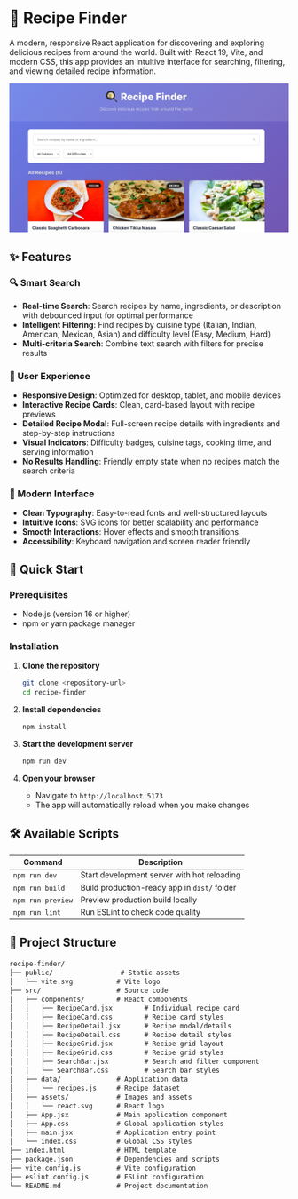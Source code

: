 # 🍳 Recipe Finder

A modern, responsive React application for discovering and exploring delicious recipes from around the world. Built with React 19, Vite, and modern CSS, this app provides an intuitive interface for searching, filtering, and viewing detailed recipe information.

![Recipe Finder Screenshot](src/assets/recipe.jpeg)

## ✨ Features

### 🔍 Smart Search

- **Real-time Search**: Search recipes by name, ingredients, or description with debounced input for optimal performance
- **Intelligent Filtering**: Find recipes by cuisine type (Italian, Indian, American, Mexican, Asian) and difficulty level (Easy, Medium, Hard)
- **Multi-criteria Search**: Combine text search with filters for precise results

### 📱 User Experience

- **Responsive Design**: Optimized for desktop, tablet, and mobile devices
- **Interactive Recipe Cards**: Clean, card-based layout with recipe previews
- **Detailed Recipe Modal**: Full-screen recipe details with ingredients and step-by-step instructions
- **Visual Indicators**: Difficulty badges, cuisine tags, cooking time, and serving information
- **No Results Handling**: Friendly empty state when no recipes match the search criteria

### 🎨 Modern Interface

- **Clean Typography**: Easy-to-read fonts and well-structured layouts
- **Intuitive Icons**: SVG icons for better scalability and performance
- **Smooth Interactions**: Hover effects and smooth transitions
- **Accessibility**: Keyboard navigation and screen reader friendly

## 🚀 Quick Start

### Prerequisites

- Node.js (version 16 or higher)
- npm or yarn package manager

### Installation

1. **Clone the repository**

   ```bash
   git clone <repository-url>
   cd recipe-finder
   ```

2. **Install dependencies**

   ```bash
   npm install
   ```

3. **Start the development server**

   ```bash
   npm run dev
   ```

4. **Open your browser**
   - Navigate to `http://localhost:5173`
   - The app will automatically reload when you make changes

## 🛠️ Available Scripts

| Command           | Description                                  |
| ----------------- | -------------------------------------------- |
| `npm run dev`     | Start development server with hot reloading  |
| `npm run build`   | Build production-ready app in `dist/` folder |
| `npm run preview` | Preview production build locally             |
| `npm run lint`    | Run ESLint to check code quality             |

## 📂 Project Structure

```
recipe-finder/
├── public/                 # Static assets
│   └── vite.svg           # Vite logo
├── src/                   # Source code
│   ├── components/        # React components
│   │   ├── RecipeCard.jsx        # Individual recipe card
│   │   ├── RecipeCard.css        # Recipe card styles
│   │   ├── RecipeDetail.jsx      # Recipe modal/details
│   │   ├── RecipeDetail.css      # Recipe detail styles
│   │   ├── RecipeGrid.jsx        # Recipe grid layout
│   │   ├── RecipeGrid.css        # Recipe grid styles
│   │   ├── SearchBar.jsx         # Search and filter component
│   │   └── SearchBar.css         # Search bar styles
│   ├── data/              # Application data
│   │   └── recipes.js     # Recipe dataset
│   ├── assets/            # Images and assets
│   │   └── react.svg      # React logo
│   ├── App.jsx            # Main application component
│   ├── App.css            # Global application styles
│   ├── main.jsx           # Application entry point
│   └── index.css          # Global CSS styles
├── index.html             # HTML template
├── package.json           # Dependencies and scripts
├── vite.config.js         # Vite configuration
├── eslint.config.js       # ESLint configuration
└── README.md              # Project documentation
```
